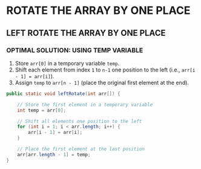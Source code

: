 # ROTATE THE ARRAY BY ONE PLACE

## LEFT ROTATE THE ARRAY BY ONE PLACE

### OPTIMAL SOLUTION: USING TEMP VARIABLE

1. Store `arr[0]` in a temporary variable `temp`.
2. Shift each element from index `1` to `n-1` one position to the left (i.e., `arr[i - 1] = arr[i]`).
3. Assign `temp` to `arr[n - 1]` (place the original first element at the end).

```java
public static void leftRotate(int arr[]) {

    // Store the first element in a temporary variable
    int temp = arr[0];

    // Shift all elements one position to the left
    for (int i = 1; i < arr.length; i++) {
        arr[i - 1] = arr[i];
    }

    // Place the first element at the last position
    arr[arr.length - 1] = temp;
}
```
